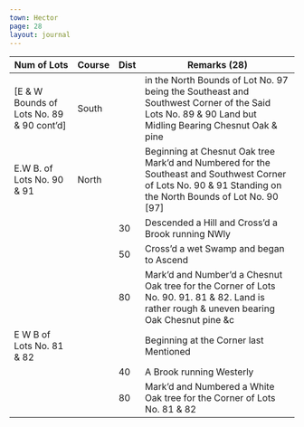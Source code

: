 ```yaml
---
town: Hector
page: 28
layout: journal
---
```


| Num of Lots | Course | Dist | Remarks (28) |
|-|-|-|-|
| [E & W Bounds of Lots No. 89 & 90 cont’d] | South | | in the North Bounds of Lot No. 97 being the Southeast and Southwest Corner of the Said Lots No. 89 & 90 Land but Midling Bearing Chesnut Oak & pine |
| E.W B. of Lots No. 90 & 91 | North | | Beginning at Chesnut Oak tree Mark’d and Numbered for the Southeast and Southwest Corner of Lots No. 90 & 91 Standing on the North Bounds of Lot No. 90 [97] |
| | | 30 | Descended a Hill and Cross’d a Brook running NWly |
| | | 50 | Cross’d a wet Swamp and began to Ascend |
| | | 80 | Mark’d and Number’d a Chesnut Oak tree for the Corner of Lots No. 90. 91. 81 & 82. Land is rather rough & uneven bearing Oak Chesnut pine &c |
| E W B of Lots No. 81 & 82 | | | Beginning at the Corner last Mentioned |
| | | 40 | A Brook running Westerly |
| | | 80 | Mark’d and Numbered a White Oak tree for the Corner of Lots No. 81 & 82 | 
